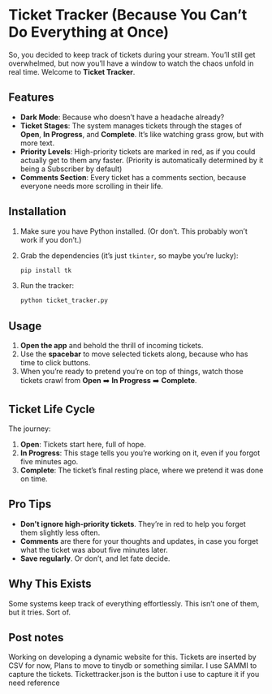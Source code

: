 
# Ticket Tracker (Because You Can’t Do Everything at Once)

So, you decided to keep track of tickets during your stream. You’ll still get overwhelmed, but now you’ll have a window to watch the chaos unfold in real time. Welcome to **Ticket Tracker**.

## Features
- **Dark Mode**: Because who doesn’t have a headache already?
- **Ticket Stages**: The system manages tickets through the stages of **Open**, **In Progress**, and **Complete**. It’s like watching grass grow, but with more text.
- **Priority Levels**: High-priority tickets are marked in red, as if you could actually get to them any faster. (Priority is automatically determined by it being a Subscriber by default)
- **Comments Section**: Every ticket has a comments section, because everyone needs more scrolling in their life.

## Installation
1. Make sure you have Python installed. (Or don’t. This probably won’t work if you don’t.)
2. Grab the dependencies (it’s just `tkinter`, so maybe you’re lucky):
   ```bash
   pip install tk
   ```

3. Run the tracker:
   ```bash
   python ticket_tracker.py
   ```

## Usage
1. **Open the app** and behold the thrill of incoming tickets.
2. Use the **spacebar** to move selected tickets along, because who has time to click buttons.
3. When you’re ready to pretend you’re on top of things, watch those tickets crawl from **Open** ➡️ **In Progress** ➡️ **Complete**.

## Ticket Life Cycle
The journey:
1. **Open**: Tickets start here, full of hope.
2. **In Progress**: This stage tells you you’re working on it, even if you forgot five minutes ago.
3. **Complete**: The ticket’s final resting place, where we pretend it was done on time.

## Pro Tips
- **Don't ignore high-priority tickets**. They’re in red to help you forget them slightly less often.
- **Comments** are there for your thoughts and updates, in case you forget what the ticket was about five minutes later.
- **Save regularly**. Or don’t, and let fate decide.

## Why This Exists
Some systems keep track of everything effortlessly. This isn’t one of them, but it tries. Sort of.

## Post notes
Working on developing a dynamic website for this.
Tickets are inserted by CSV for now, Plans to move to tinydb or something similar.
I use SAMMI to capture the tickets.
Tickettracker.json is the button i use to capture it if you need reference
